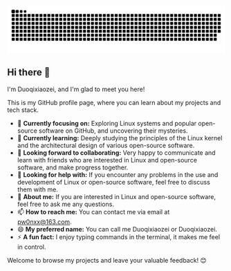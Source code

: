 ![Snake](https://raw.githubusercontent.com/Duoqixiaozei/Duoqixiaozei/output/github-contribution-grid-snake.svg)
## Hi there 👋

I'm Duoqixiaozei, and I'm glad to meet you here!

<!--
**Duoqixiaozei/Duoqixiaozei** is a ✨ _special_ ✨ repository because its `README.md` (this file) appears on your GitHub profile.
-->
This is my GitHub profile page, where you can learn about my projects and tech stack.

- 🔭 **Currently focusing on:** Exploring Linux systems and popular open-source software on GitHub, and uncovering their mysteries.
- 🌱 **Currently learning:** Deeply studying the principles of the Linux kernel and the architectural design of various open-source software.
- 👯 **Looking forward to collaborating:** Very happy to communicate and learn with friends who are interested in Linux and open-source software, and make progress together.
- 🤔 **Looking for help with:** If you encounter any problems in the use and development of Linux or open-source software, feel free to discuss them with me.
- 💬 **About me:** If you are interested in Linux and open-source software, feel free to ask me any questions.
- 📫 **How to reach me:** You can contact me via email at <pw0nxx@163.com>.
- 😄 **My preferred name:** You can call me Duoqixiaozei or Duoqixiaozei.
- ⚡ **A fun fact:** I enjoy typing commands in the terminal, it makes me feel in control.

Welcome to browse my projects and leave your valuable feedback! 😊
